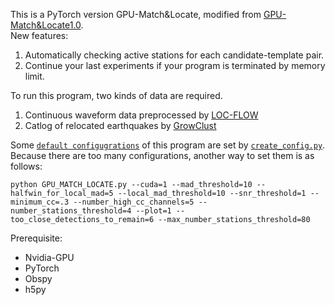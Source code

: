 This is a PyTorch version GPU-Match&Locate, modified from [GPU-Match&Locate1.0](https://github.com/MinLiu19/GPU-MatchLocate1.0).\
New features:
1. Automatically checking active stations for each candidate-template pair.
2. Continue your last experiments if your program is terminated by memory limit.

To run this program, two kinds of data are required.
1. Continuous waveform data preprocessed by [LOC-FLOW](https://github.com/Dal-mzhang/LOC-FLOW/blob/main/Data/waveform_download_mseed.py)
2. Catlog of relocated earthquakes by [GrowClust](https://github.com/dttrugman/GrowClust/blob/master/EXAMPLE/OUT/out.growclust_cat)

Some [`default configugrations`](./config.yml) of this program are set by [`create_config.py`](./create_config.py).\
Because there are too many configurations, another way to set them is as follows:
```
python GPU_MATCH_LOCATE.py --cuda=1 --mad_threshold=10 --halfwin_for_local_mad=5 --local_mad_threshold=10 --snr_threshold=1 --minimum_cc=.3 --number_high_cc_channels=5 --number_stations_threshold=4 --plot=1 --too_close_detections_to_remain=6 --max_number_stations_threshold=80
```
Prerequisite:
- Nvidia-GPU
- PyTorch
- Obspy
- h5py